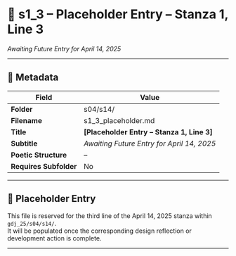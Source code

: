 <!-- Save to: shagi_archives/gdj_25/s04/s14/s1_3_placeholder.md -->

# 📜 s1_3 – Placeholder Entry – Stanza 1, Line 3  
*Awaiting Future Entry for April 14, 2025*

---

## 🧩 Metadata

| Field | Value |
|-------|-------|
| **Folder** | s04/s14/ |
| **Filename** | s1_3_placeholder.md |
| **Title** | **[Placeholder Entry – Stanza 1, Line 3]** |
| **Subtitle** | *Awaiting Future Entry for April 14, 2025* |
| **Poetic Structure** | *–* |
| **Requires Subfolder** | No |

---

## 🚧 Placeholder Entry

This file is reserved for the third line of the April 14, 2025 stanza within `gdj_25/s04/s14/`.  
It will be populated once the corresponding design reflection or development action is complete.

---
